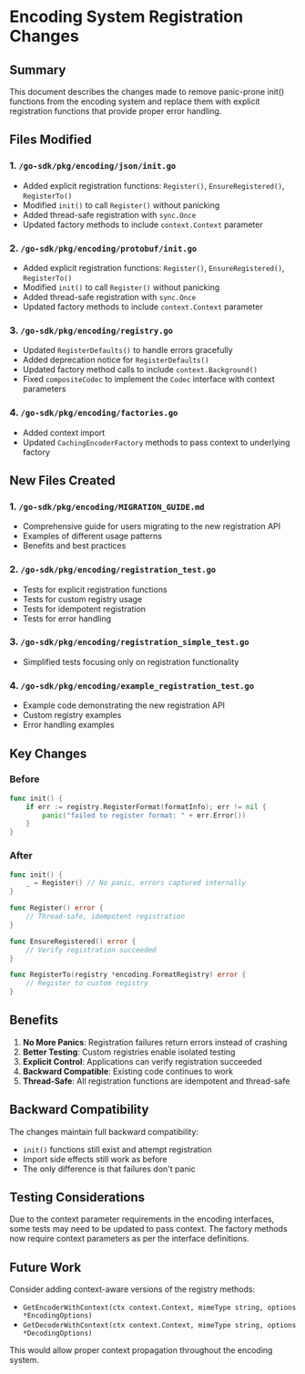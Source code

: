 # Encoding System Registration Changes

## Summary

This document describes the changes made to remove panic-prone init() functions from the encoding system and replace them with explicit registration functions that provide proper error handling.

## Files Modified

### 1. `/go-sdk/pkg/encoding/json/init.go`
- Added explicit registration functions: `Register()`, `EnsureRegistered()`, `RegisterTo()`
- Modified `init()` to call `Register()` without panicking
- Added thread-safe registration with `sync.Once`
- Updated factory methods to include `context.Context` parameter

### 2. `/go-sdk/pkg/encoding/protobuf/init.go`
- Added explicit registration functions: `Register()`, `EnsureRegistered()`, `RegisterTo()`
- Modified `init()` to call `Register()` without panicking
- Added thread-safe registration with `sync.Once`
- Updated factory methods to include `context.Context` parameter

### 3. `/go-sdk/pkg/encoding/registry.go`
- Updated `RegisterDefaults()` to handle errors gracefully
- Added deprecation notice for `RegisterDefaults()`
- Updated factory method calls to include `context.Background()`
- Fixed `compositeCodec` to implement the `Codec` interface with context parameters

### 4. `/go-sdk/pkg/encoding/factories.go`
- Added context import
- Updated `CachingEncoderFactory` methods to pass context to underlying factory

## New Files Created

### 1. `/go-sdk/pkg/encoding/MIGRATION_GUIDE.md`
- Comprehensive guide for users migrating to the new registration API
- Examples of different usage patterns
- Benefits and best practices

### 2. `/go-sdk/pkg/encoding/registration_test.go`
- Tests for explicit registration functions
- Tests for custom registry usage
- Tests for idempotent registration
- Tests for error handling

### 3. `/go-sdk/pkg/encoding/registration_simple_test.go`
- Simplified tests focusing only on registration functionality

### 4. `/go-sdk/pkg/encoding/example_registration_test.go`
- Example code demonstrating the new registration API
- Custom registry examples
- Error handling examples

## Key Changes

### Before
```go
func init() {
    if err := registry.RegisterFormat(formatInfo); err != nil {
        panic("failed to register format: " + err.Error())
    }
}
```

### After
```go
func init() {
    _ = Register() // No panic, errors captured internally
}

func Register() error {
    // Thread-safe, idempotent registration
}

func EnsureRegistered() error {
    // Verify registration succeeded
}

func RegisterTo(registry *encoding.FormatRegistry) error {
    // Register to custom registry
}
```

## Benefits

1. **No More Panics**: Registration failures return errors instead of crashing
2. **Better Testing**: Custom registries enable isolated testing
3. **Explicit Control**: Applications can verify registration succeeded
4. **Backward Compatible**: Existing code continues to work
5. **Thread-Safe**: All registration functions are idempotent and thread-safe

## Backward Compatibility

The changes maintain full backward compatibility:
- `init()` functions still exist and attempt registration
- Import side effects still work as before
- The only difference is that failures don't panic

## Testing Considerations

Due to the context parameter requirements in the encoding interfaces, some tests may need to be updated to pass context. The factory methods now require context parameters as per the interface definitions.

## Future Work

Consider adding context-aware versions of the registry methods:
- `GetEncoderWithContext(ctx context.Context, mimeType string, options *EncodingOptions)`
- `GetDecoderWithContext(ctx context.Context, mimeType string, options *DecodingOptions)`

This would allow proper context propagation throughout the encoding system.